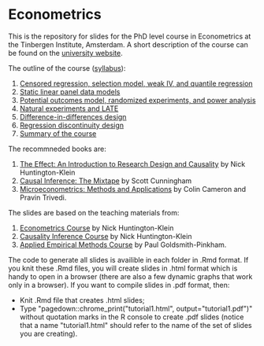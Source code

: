 # Econometrics

This is the repository for slides for the PhD level course in Econometrics at the Tinbergen Institute, Amsterdam. 
A short description of the course can be found on the [university website](https://www.tinbergen.nl/courses/520/econometrics-ii).

The outline of the course ([syllabus](https://github.com/stnavdeev/econometrics/blob/main/syllabus.pdf)):
1. [Censored regression, selection model, weak IV, and quantile regression](https://github.com/stnavdeev/econometrics/blob/main/tutorial1/tutorial1.pdf)
2. [Static linear panel data models](https://github.com/stnavdeev/econometrics/blob/main/tutorial2/tutorial2.pdf)
3. [Potential outcomes model, randomized experiments, and power analysis](https://github.com/stnavdeev/econometrics/blob/main/tutorial3/tutorial3.pdf)
4. [Natural experiments and LATE](https://github.com/stnavdeev/econometrics/blob/main/tutorial4/tutorial4.pdf)
5. [Difference-in-differences design](https://github.com/stnavdeev/econometrics/blob/main/tutorial5/tutorial5.pdf)
6. [Regression discontinuity design](https://github.com/stnavdeev/econometrics/blob/main/tutorial6/tutorial6.pdf)
7. [Summary of the course](https://github.com/stnavdeev/econometrics/blob/main/tutorial7/tutorial7.pdf)

The recommneded books are:
1. [The Effect: An Introduction to Research Design and Causality](https://theeffectbook.net/index.html) by Nick Huntington-Klein
2. [Causal Inference: The Mixtape](https://mixtape.scunning.com/index.html) by Scott Cunningham
3. [Microeconometrics: Methods and Applications](http://faculty.econ.ucdavis.edu/faculty/cameron/mmabook/mma.html) by Colin Cameron and Pravin Trivedi.

The slides are based on the teaching materials from:
1. [Econometrics Course](https://github.com/NickCH-K/EconometricsSlides) by Nick Huntington-Klein
2. [Causality Inference Course](https://github.com/NickCH-K/CausalitySlides) by Nick Huntington-Klein
3. [Applied Empirical Methods Course](https://github.com/paulgp/applied-methods-phd) by Paul Goldsmith-Pinkham.

The code to generate all slides is availible in each folder in .Rmd format. If you knit these .Rmd files, you will create slides in .html format which is handy to open in a browser (there are also a few dynamic graphs that work only in a browser). If you want to compile slides in .pdf format, then:
- Knit .Rmd file that creates .html slides;
- Type "pagedown::chrome_print("tutorial1.html", output="tutorial1.pdf")" without quotation marks in the R console to create .pdf slides (notice that a name "tutorial1.html" should refer to the name of the set of slides you are creating).

